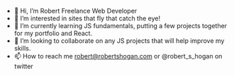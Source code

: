 - 👋 Hi, I’m Robert
Freelance Web Developer
- 👀 I’m interested in sites that fly that catch the eye!
- 🌱 I’m currently learning JS fundamentals, putting a few projects together for my portfolio and React.
- 💞️ I’m looking to collaborate on any JS projects that will help improve my skills.
- 📫 How to reach me robert@robertshogan.com or @robert_s_hogan on twitter

<!---
robert-s-hogan/robert-s-hogan is a ✨ special ✨ repository because its `README.md` (this file) appears on your GitHub profile.
You can click the Preview link to take a look at your changes.
--->
